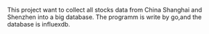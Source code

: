 This project want to collect all stocks data from China Shanghai and Shenzhen into a big database.
The programm is write by go,and the database is influexdb.